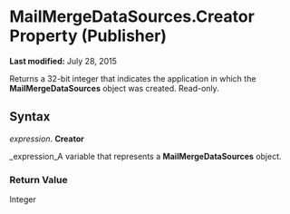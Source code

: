 
# MailMergeDataSources.Creator Property (Publisher)

 **Last modified:** July 28, 2015

Returns a 32-bit integer that indicates the application in which the  **MailMergeDataSources** object was created. Read-only.

## Syntax

 _expression_. **Creator**

 _expression_A variable that represents a  **MailMergeDataSources** object.


### Return Value

Integer

